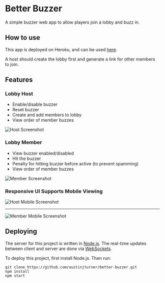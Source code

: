# Better Buzzer

A simple buzzer web app to allow players join a lobby and buzz in.

## How to use
This app is deployed on Heroku, and can be used [here](https://better-buzzer.herokuapp.com/).

A host should create the lobby first and generate a link for other members to join.


## Features

### Lobby Host
* Enable/disable buzzer
* Reset buzzer
* Create and add members to lobby
* View order of member buzzes

![Host Screenshot](https://i.imgur.com/JW1NJnt.png)

### Lobby Member
* View buzzer enabled/disabled
* Hit the buzzer
* Penalty for hitting buzzer before active (to prevent spamming)
* View order of member buzzes

![Member Screenshot](https://i.imgur.com/PmQZNCk.png?1)

### Responsive UI Supports Mobile Viewing

![Host Mobile Screenshot](https://i.imgur.com/Ju9yAmX.png)

---

![Member Mobile Screenshot](https://i.imgur.com/iDcxCIq.png)

## Deploying
The server for this project is written in [Node.js](https://nodejs.org/en/). The real-time updates between client and server are done via [WebSockets](https://github.com/websockets/ws). 

To deploy this project, first install Node.js. Then run:
```
git clone https://github.com/austinjturner/better-buzzer.git
npm install
npm start
```